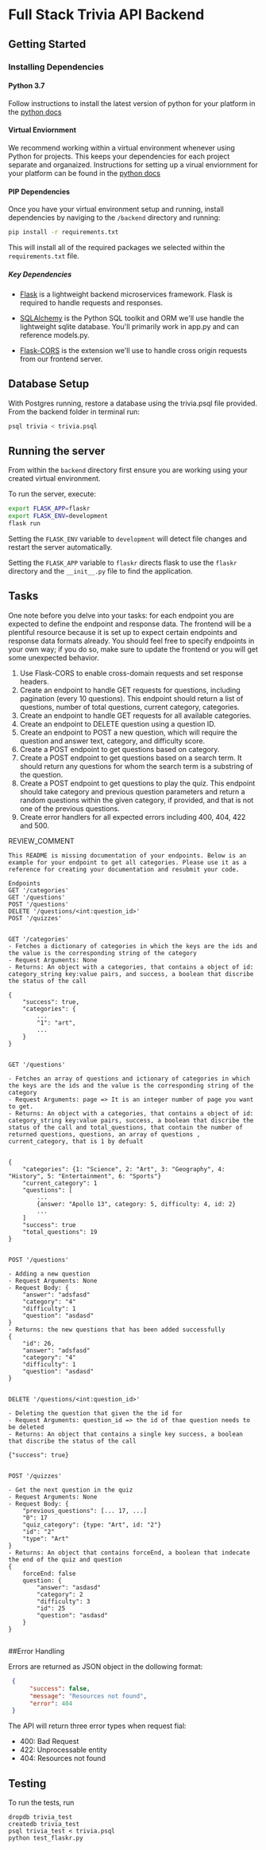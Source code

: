 # Full Stack Trivia API Backend

## Getting Started

### Installing Dependencies

#### Python 3.7

Follow instructions to install the latest version of python for your platform in the [python docs](https://docs.python.org/3/using/unix.html#getting-and-installing-the-latest-version-of-python)

#### Virtual Enviornment

We recommend working within a virtual environment whenever using Python for projects. This keeps your dependencies for each project separate and organaized. Instructions for setting up a virual enviornment for your platform can be found in the [python docs](https://packaging.python.org/guides/installing-using-pip-and-virtual-environments/)

#### PIP Dependencies

Once you have your virtual environment setup and running, install dependencies by naviging to the `/backend` directory and running:

```bash
pip install -r requirements.txt
```

This will install all of the required packages we selected within the `requirements.txt` file.

##### Key Dependencies

- [Flask](http://flask.pocoo.org/)  is a lightweight backend microservices framework. Flask is required to handle requests and responses.

- [SQLAlchemy](https://www.sqlalchemy.org/) is the Python SQL toolkit and ORM we'll use handle the lightweight sqlite database. You'll primarily work in app.py and can reference models.py. 

- [Flask-CORS](https://flask-cors.readthedocs.io/en/latest/#) is the extension we'll use to handle cross origin requests from our frontend server. 

## Database Setup
With Postgres running, restore a database using the trivia.psql file provided. From the backend folder in terminal run:
```bash
psql trivia < trivia.psql
```

## Running the server

From within the `backend` directory first ensure you are working using your created virtual environment.

To run the server, execute:

```bash
export FLASK_APP=flaskr
export FLASK_ENV=development
flask run
```

Setting the `FLASK_ENV` variable to `development` will detect file changes and restart the server automatically.

Setting the `FLASK_APP` variable to `flaskr` directs flask to use the `flaskr` directory and the `__init__.py` file to find the application. 

## Tasks

One note before you delve into your tasks: for each endpoint you are expected to define the endpoint and response data. The frontend will be a plentiful resource because it is set up to expect certain endpoints and response data formats already. You should feel free to specify endpoints in your own way; if you do so, make sure to update the frontend or you will get some unexpected behavior. 

1. Use Flask-CORS to enable cross-domain requests and set response headers. 
2. Create an endpoint to handle GET requests for questions, including pagination (every 10 questions). This endpoint should return a list of questions, number of total questions, current category, categories. 
3. Create an endpoint to handle GET requests for all available categories. 
4. Create an endpoint to DELETE question using a question ID. 
5. Create an endpoint to POST a new question, which will require the question and answer text, category, and difficulty score. 
6. Create a POST endpoint to get questions based on category. 
7. Create a POST endpoint to get questions based on a search term. It should return any questions for whom the search term is a substring of the question. 
8. Create a POST endpoint to get questions to play the quiz. This endpoint should take category and previous question parameters and return a random questions within the given category, if provided, and that is not one of the previous questions. 
9. Create error handlers for all expected errors including 400, 404, 422 and 500. 

REVIEW_COMMENT
```
This README is missing documentation of your endpoints. Below is an example for your endpoint to get all categories. Please use it as a reference for creating your documentation and resubmit your code. 

Endpoints
GET '/categories'
GET '/questions'
POST '/questions'
DELETE '/questions/<int:question_id>'
POST '/quizzes'


GET '/categories'
- Fetches a dictionary of categories in which the keys are the ids and the value is the corresponding string of the category
- Request Arguments: None
- Returns: An object with a categories, that contains a object of id: category_string key:value pairs, and success, a boolean that discribe the status of the call

{
    "success": true,
    "categories": {
        ...
        "1": "art",
        ...
    }
}


GET '/questions'

- Fetches an array of questions and ictionary of categories in which the keys are the ids and the value is the corresponding string of the category
- Request Arguments: page => It is an integer number of page you want to get. 
- Returns: An object with a categories, that contains a object of id: category_string key:value pairs, success, a boolean that discribe the status of the call and total_questions, that contain the number of returned questions, questions, an array of questions , current_category, that is 1 by defualt


{
    "categories": {1: "Science", 2: "Art", 3: "Geography", 4: "History", 5: "Entertainment", 6: "Sports"}
    "current_category": 1
    "questions": [
        ...
        {answer: "Apollo 13", category: 5, difficulty: 4, id: 2}
        ...
    ]
    "success": true
    "total_questions": 19
}


POST '/questions'

- Adding a new question
- Request Arguments: None
- Request Body: { 
    "answer": "adsfasd"
    "category": "4"
    "difficulty": 1
    "question": "asdasd"
}
- Returns: the new questions that has been added successfully
{ 
    "id": 26,
    "answer": "adsfasd"
    "category": "4"
    "difficulty": 1
    "question": "asdasd"
}


DELETE '/questions/<int:question_id>'

- Deleting the question that given the the id for 
- Request Arguments: question_id => the id of thae question needs to be deleted
- Returns: An object that contains a single key success, a boolean that discribe the status of the call

{"success": true} 


POST '/quizzes'

- Get the next question in the quiz
- Request Arguments: None
- Request Body: {
    "previous_questions": [... 17, ...]
    "0": 17
    "quiz_category": {type: "Art", id: "2"}
    "id": "2"
    "type": "Art"
}
- Returns: An object that contains forceEnd, a boolean that indecate the end of the quiz and question 
{
    forceEnd: false
    question: {
        "answer": "asdasd"
        "category": 2
        "difficulty": 3
        "id": 25
        "question": "asdasd"
    }
}


```

##Error Handling 

Errors are returned as JSON object in the dollowing format: 

```json
 {
      "success": false,
      "message": "Resources not found",
      "error": 404
 }
```

The API will return three error types when request fial:

* 400: Bad Request
* 422: Unprocessable entity
* 404: Resources not found


## Testing
To run the tests, run
```
dropdb trivia_test
createdb trivia_test
psql trivia_test < trivia.psql
python test_flaskr.py
```

        
   
